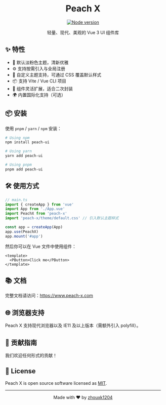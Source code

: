 <h1 align="center">Peach X</h1>
<p align="center">
  <a href="https://github.com/zhouxk1204/peach-x">
    <img src="https://img.shields.io/badge/node-%3E%3D18-47c219" alt="Node version" />
  </a>
</p>

<p align="center">
  轻量、现代、美观的 Vue 3 UI 组件库
</p>

## ✨ 特性

- 🌸 默认淡粉色主题，清新优雅
- ⚙️ 支持按需引入与全局注册
- 🎨 自定义主题支持，可通过 CSS 覆盖默认样式
- 📦 支持 Vite / Vue CLI 项目
- 🧩 组件灵活扩展，适合二次封装
- 🌍 内置国际化支持（可选）

## 📦 安装

使用 `pnpm` / `yarn` / `npm` 安装：
```bash
# Using npm
npm install peach-ui

# Using yarn
yarn add peach-ui

# Using pnpm
pnpm add peach-ui
```

## 🛠 使用方式

```javascript
// main.ts
import { createApp } from 'vue'
import App from './App.vue'
import PeachX from 'peach-x'
import 'peach-x/theme/default.css' // 引入默认主题样式

const app = createApp(App)
app.use(PeachX)
app.mount('#app')
```

然后你可以在 Vue 文件中使用组件：

```vue
<template>
  <PButton>Click me</PButton>
</template>
```

## 📚 文档

完整文档请访问：https://www.peach-x.com

## 🌐 浏览器支持

Peach X 支持现代浏览器以及 IE11 及以上版本（需额外引入 polyfill）。

## 💖 贡献指南

我们欢迎任何形式的贡献！

## 📄 License

Peach X is open source software licensed as [MIT](https://opensource.org/licenses/MIT).

---

<p align="center">
Made with ❤️ by <a href="https://github.com/zhouxk1204">zhouxk1204</a>
</p>
